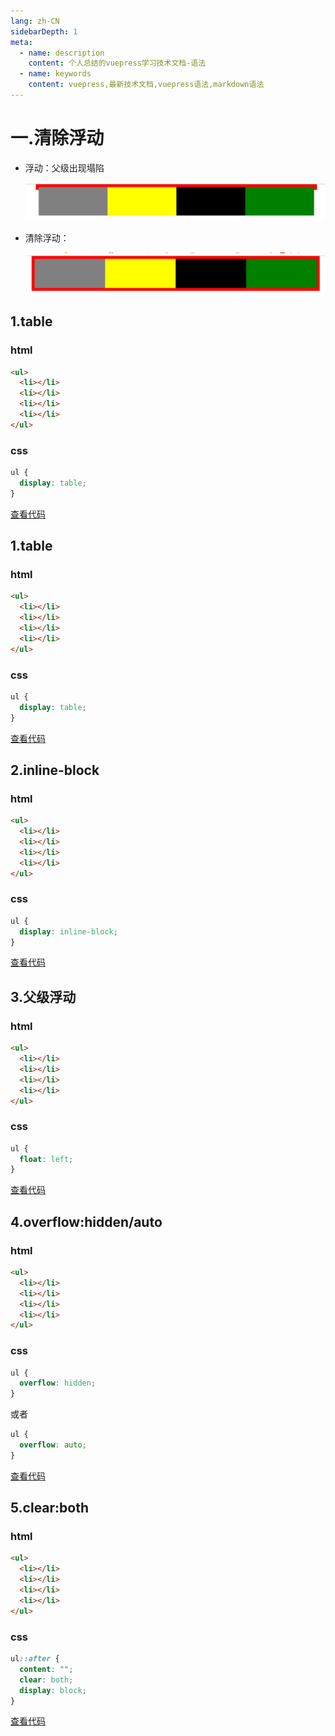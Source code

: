 ```yaml
---
lang: zh-CN
sidebarDepth: 1
meta:
  - name: description
    content: 个人总结的vuepress学习技术文档-语法
  - name: keywords
    content: vuepress,最新技术文档,vuepress语法,markdown语法
---
```


# 一.清除浮动

- 浮动：父级出现塌陷

  ![image](./1.png)

- 清除浮动：

  ![image](./2.png)

## 1.table

### html

```html
<ul>
  <li></li>
  <li></li>
  <li></li>
  <li></li>
</ul>
```

### css

```css
ul {
  display: table;
}
```

[查看代码](`./table.html`)

## 1.table

### html

```html
<ul>
  <li></li>
  <li></li>
  <li></li>
  <li></li>
</ul>
```

### css

```css
ul {
  display: table;
}
```

[查看代码](`./table.html`)

## 2.inline-block

### html

```html
<ul>
  <li></li>
  <li></li>
  <li></li>
  <li></li>
</ul>
```

### css

```css
ul {
  display: inline-block;
}
```

[查看代码](`./inline-block.html`)

## 3.父级浮动

### html

```html
<ul>
  <li></li>
  <li></li>
  <li></li>
  <li></li>
</ul>
```

### css

```css
ul {
  float: left;
}
```

[查看代码](`./父级浮动.html`)

## 4.overflow:hidden/auto

### html

```html
<ul>
  <li></li>
  <li></li>
  <li></li>
  <li></li>
</ul>
```

### css

```css
ul {
  overflow: hidden;
}
```

或者

```css
ul {
  overflow: auto;
}
```

[查看代码](`./overflow.html`)

## 5.clear:both

### html

```html
<ul>
  <li></li>
  <li></li>
  <li></li>
  <li></li>
</ul>
```

### css

```css
ul::after {
  content: "";
  clear: both;
  display: block;
}
```

[查看代码](`./clear.html`)
